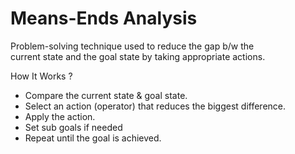 # Means-Ends Analysis

Problem-solving technique used to reduce the gap b/w the  
current state and the goal state by taking appropriate actions.

How It Works ?  
* Compare the current state & goal state.
* Select an action (operator) that reduces the biggest difference.
* Apply the action.
* Set sub goals if needed
* Repeat until the goal is achieved.
